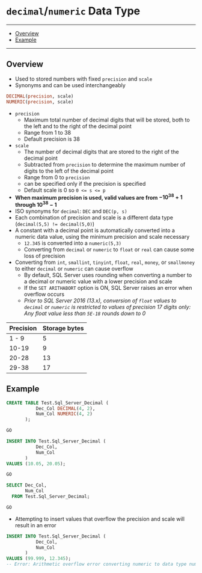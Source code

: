 # `decimal`/`numeric` Data Type

---

- [Overview](#overview)
- [Example](#example)

---

## Overview

- Used to stored numbers with fixed `precision` and `scale`
- Synonyms and can be used interchangeably

```sql
DECIMAL(precision, scale)
NUMERIC(precision, scale)
```

- `precision`
  - Maximum total number of decimal digits that will be stored, both to the left and to the right of the decimal point
  - Range from 1 to 38
  - Default precision is 38
- `scale`
  - The number of decimal digits that are stored to the right of the decimal point
  - Subtracted from `precision` to determine the maximum number of digits to the left of the decimal point
  - Range from 0 to `precision`
  - can be specified only if the precision is specified
  - Default scale is 0 so `0 <= s <= p`
- **When maximum precision is used, valid values are from $-10^{38}+1$ through $10^{38}-1$**
- ISO synonyms for `decimal`: `DEC` and `DEC(p, s)`
- Each combination of precision and scale is a different data type (`decimal(5,5) != decimal(5,0)`)
- A constant with a decimal point is automatically converted into a numeric data value, using the minimum precision and scale necessary
  - `12.345` is converted into a `numeric(5,3)`
  - Converting from `decimal` or `numeric` to `float` or `real` can cause some loss of precision
- Converting from `int`, `smallint`, `tinyint`, `float`, `real`, `money`, or `smallmoney` to either `decimal` or `numeric` can cause overflow
  - By default, SQL Server uses rounding when converting a number to a decimal or numeric value with a lower precision and scale
  - If the `SET ARITHABORT` option is ON, SQL Server raises an error when overflow occurs
  - *Prior to SQL Server 2016 (13.x), conversion of `float` values to `decimal` or `numeric` is restricted to values of precision 17 digits only: Any float value less than `5E-18` rounds down to 0*

Precision|Storage bytes
---------|-------------
1 - 9|5
10-19|9
20-28|13
29-38|17

## Example

```sql
CREATE TABLE Test.Sql_Server_Decimal (
           Dec_Col DECIMAL(4, 2),
           Num_Col NUMERIC(4, 2)
       );

GO

INSERT INTO Test.Sql_Server_Decimal (
           Dec_Col,
           Num_Col
       )
VALUES (10.05, 20.05);

GO

SELECT Dec_Col,
       Num_Col
  FROM Test.Sql_Server_Decimal;

GO
```

- Attempting to insert values that overflow the precision and scale will result in an error

```sql
INSERT INTO Test.Sql_Server_Decimal (
           Dec_Col,
           Num_Col
       )
VALUES (99.999, 12.345);
-- Error: Arithmetic overflow error converting numeric to data type numeric
```
